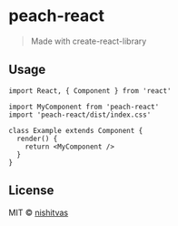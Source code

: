 # peach-react

> Made with create-react-library

## Usage

```tsx
import React, { Component } from 'react'

import MyComponent from 'peach-react'
import 'peach-react/dist/index.css'

class Example extends Component {
  render() {
    return <MyComponent />
  }
}
```

## License

MIT © [nishitvas](https://github.com/nishitvas)
